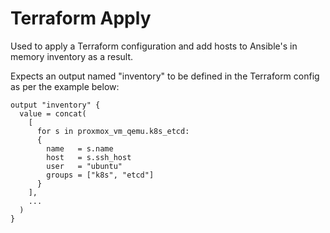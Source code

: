 # Terraform Apply

Used to apply a Terraform configuration and add hosts to Ansible's in memory inventory as a result.

Expects an output named "inventory" to be defined in the Terraform config as per the example below:

```
output "inventory" {
  value = concat(
    [
      for s in proxmox_vm_qemu.k8s_etcd:
      {
        name   = s.name
        host   = s.ssh_host
        user   = "ubuntu"
        groups = ["k8s", "etcd"]
      }
    ],
    ...
  )
}
```
